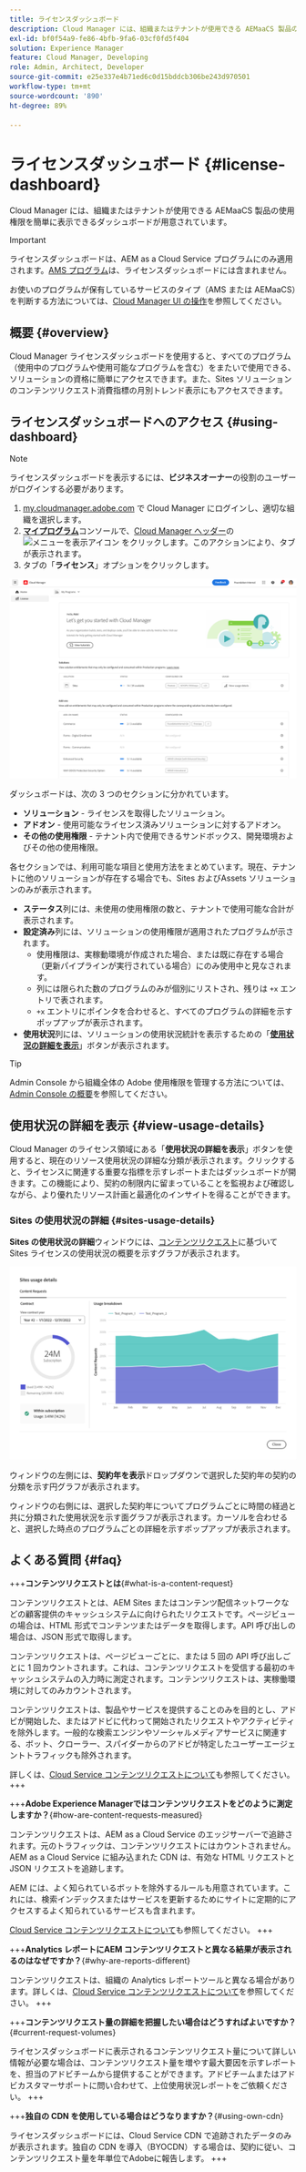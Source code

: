 ```yaml
---
title: ライセンスダッシュボード
description: Cloud Manager には、組織またはテナントが使用できる AEMaaCS 製品の使用権限を簡単に表示できるダッシュボードが用意されています。
exl-id: bf0f54a9-fe86-4bfb-9fa6-03cf0fd5f404
solution: Experience Manager
feature: Cloud Manager, Developing
role: Admin, Architect, Developer
source-git-commit: e25e337e4b71ed6c0d15bddcb306be243d970501
workflow-type: tm+mt
source-wordcount: '890'
ht-degree: 89%

---
```



# ライセンスダッシュボード {#license-dashboard}

Cloud Manager には、組織またはテナントが使用できる AEMaaCS 製品の使用権限を簡単に表示できるダッシュボードが用意されています。

>[!IMPORTANT]
>
>ライセンスダッシュボードは、AEM as a Cloud Service プログラムにのみ適用されます。[AMS プログラム](https://experienceleague.adobe.com/ja/docs/experience-manager-cloud-manager/content/introduction)は、ライセンスダッシュボードには含まれません。
>
>お使いのプログラムが保有しているサービスのタイプ（AMS または AEMaaCS）を判断する方法については、[Cloud Manager UI の操作](/help/implementing/cloud-manager/navigation.md#program-cards)を参照してください。

## 概要 {#overview}

Cloud Manager ライセンスダッシュボードを使用すると、すべてのプログラム（使用中のプログラムや使用可能なプログラムを含む）をまたいで使用できる、ソリューションの資格に簡単にアクセスできます。また、Sites ソリューションのコンテンツリクエスト消費指標の月別トレンド表示にもアクセスできます。

## ライセンスダッシュボードへのアクセス {#using-dashboard}

>[!NOTE]
>
>ライセンスダッシュボードを表示するには、**ビジネスオーナー**&#x200B;の役割のユーザーがログインする必要があります。

1. [my.cloudmanager.adobe.com](https://my.cloudmanager.adobe.com/) で Cloud Manager にログインし、適切な組織を選択します。
1. **[マイプログラム](/help/implementing/cloud-manager/navigation.md#my-programs)**&#x200B;コンソールで、[Cloud Manager ヘッダー](/help/implementing/cloud-manager/navigation.md#cloud-manager-header)の ![メニューを表示アイコン](https://spectrum.adobe.com/static/icons/workflow_18/Smock_ShowMenu_18_N.svg) をクリックします。このアクションにより、タブが表示されます。
1. タブの「**ライセンス**」オプションをクリックします。

![ライセンスダッシュボード](assets/license-dashboard.png)

ダッシュボードは、次の 3 つのセクションに分かれています。

* **ソリューション** - ライセンスを取得したソリューション。
* **アドオン** - 使用可能なライセンス済みソリューションに対するアドオン。
* **その他の使用権限** - テナント内で使用できるサンドボックス、開発環境およびその他の使用権限。

各セクションでは、利用可能な項目と使用方法をまとめています。現在、テナントに他のソリューションが存在する場合でも、Sites およびAssets ソリューションのみが表示されます。

* **ステータス**&#x200B;列には、未使用の使用権限の数と、テナントで使用可能な合計が表示されます。
* **設定済み**&#x200B;列には、ソリューションの使用権限が適用されたプログラムが示されます。
   * 使用権限は、実稼動環境が作成された場合、または既に存在する場合（更新パイプラインが実行されている場合）にのみ使用中と見なされます。
   * 列には限られた数のプログラムのみが個別にリストされ、残りは `+x` エントリで表されます。
   * `+x` エントリにポインタを合わせると、すべてのプログラムの詳細を示すポップアップが表示されます。
* **使用状況**&#x200B;列には、ソリューションの使用状況統計を表示するための「**[使用状況の詳細を表示](#view-usage-details)**」ボタンが表示されます。

>[!TIP]
>
>Admin Console から組織全体の Adobe 使用権限を管理する方法については、[Admin Console の概要](https://helpx.adobe.com/jp/enterprise/using/admin-console.html)を参照してください。

## 使用状況の詳細を表示 {#view-usage-details}

<!--
The **View usage details** button gives access to the chosen solution's **Usage Details** window. This window gives a detailed breakdown including charts to show your solution's usage. How that usage is measured depends on the chosen solution. -->

Cloud Manager のライセンス領域にある「**使用状況の詳細を表示**」ボタンを使用すると、現在のリソース使用状況の詳細な分類が表示されます。クリックすると、ライセンスに関連する重要な指標を示すレポートまたはダッシュボードが開きます。<!-- ADD THIS SENTENCE IF ASSETS USAGE DETAILS GETS REINSTATED ", such as the number of users, storage consumption, or bandwidth usage, depending on the type of services you're using." -->この機能により、契約の制限内に留まっていることを監視および確認しながら、より優れたリソース計画と最適化のインサイトを得ることができます。

### Sites の使用状況の詳細 {#sites-usage-details}

**Sites の使用状況の詳細**&#x200B;ウィンドウには、[コンテンツリクエスト](#what-is-a-content-request)に基づいて Sites ライセンスの使用状況の概要を示すグラフが表示されます。

![Sites の使用状況の詳細ウィンドウ](assets/sites-usage-details.png)

ウィンドウの左側には、**契約年を表示**&#x200B;ドロップダウンで選択した契約年の契約の分類を示す円グラフが表示されます。

ウィンドウの右側には、選択した契約年についてプログラムごとに時間の経過と共に分類された使用状況を示す面グラフが表示されます。カーソルを合わせると、選択した時点のプログラムごとの詳細を示すポップアップが表示されます。

<!-- REMOVED AS PER CQDOC-21983
### Assets usage details {#assets-usage-details}

The **Assets usage details** window, presents graphs giving an overview of the usage of your Assets licenses based on [storage](#storage) and [standard users](#standard-users). Select the appropriate tab to toggle between the views.

For both storage and standard users views, you can use the **Environment Type** dropdown to toggle the view between production, stage, and development environments.

#### Storage {#storage}

![Assets usage details window for storage](assets/assets-usage-details-storage.png)

The left side of the window presents a pie chart showing the contract breakdown for the contract year selected in the **View contract year** dropdown.

The right side of the window presents an area chart showing the usage broken down by program over time for the selected contract year. A hover reveals a popup with details per program for the selected point in time.

#### Standard Users {#standard-users}

![Assets usage details window for standard-users](assets/assets-usage-details-standard-users.png)

The left side of the window presents a pie chart showing the contract breakdown for the contract year selected in the **View contract year** dropdown.

The right side of the window presents an area chart showing the usage broken down by program over time for the selected contract year. A hover reveals a popup with details per program for the selected point in time. -->

## よくある質問 {#faq}

+++**コンテンツリクエストとは**{#what-is-a-content-request}

コンテンツリクエストとは、AEM Sites またはコンテンツ配信ネットワークなどの顧客提供のキャッシュシステムに向けられたリクエストです。ページビューの場合は、HTML 形式でコンテンツまたはデータを取得します。API 呼び出しの場合は、JSON 形式で取得します。

コンテンツリクエストは、ページビューごとに、または 5 回の API 呼び出しごとに 1 回カウントされます。これは、コンテンツリクエストを受信する最初のキャッシュシステムの入力時に測定されます。コンテンツリクエストは、実稼働環境に対してのみカウントされます。

コンテンツリクエストは、製品やサービスを提供することのみを目的とし、アドビが開始した、またはアドビに代わって開始されたリクエストやアクティビティを除外します。一般的な検索エンジンやソーシャルメディアサービスに関連する、ボット、クローラー、スパイダーからのアドビが特定したユーザーエージェントトラフィックも除外されます。

詳しくは、[Cloud Service コンテンツリクエストについて](/help/implementing/cloud-manager/content-requests.md)も参照してください。
+++

+++**Adobe Experience Managerではコンテンツリクエストをどのように測定しますか？**{#how-are-content-requests-measured}

コンテンツリクエストは、AEM as a Cloud Service のエッジサーバーで追跡されます。元のトラフィックは、コンテンツリクエストにはカウントされません。AEM as a Cloud Service に組み込まれた CDN は、有効な HTML リクエストと JSON リクエストを追跡します。

AEM には、よく知られているボットを除外するルールも用意されています。これには、検索インデックスまたはサービスを更新するためにサイトに定期的にアクセスするよく知られているサービスも含まれます。

[Cloud Service コンテンツリクエストについて](/help/implementing/cloud-manager/content-requests.md)も参照してください。
+++

+++**Analytics レポートにAEM コンテンツリクエストと異なる結果が表示されるのはなぜですか？**{#why-are-reports-different}

コンテンツリクエストは、組織の Analytics レポートツールと異なる場合があります。詳しくは、[Cloud Service コンテンツリクエストについて](/help/implementing/cloud-manager/content-requests.md)を参照してください。
+++

+++**コンテンツリクエスト量の詳細を把握したい場合はどうすればよいですか？**{#current-request-volumes}

ライセンスダッシュボードに表示されるコンテンツリクエスト量について詳しい情報が必要な場合は、コンテンツリクエスト量を増やす最大要因を示すレポートを、担当のアドビチームから提供することができます。アドビチームまたはアドビカスタマーサポートに問い合わせて、上位使用状況レポートをご依頼ください。
+++

+++**独自の CDN を使用している場合はどうなりますか？**{#using-own-cdn}

ライセンスダッシュボードには、Cloud Service CDN で追跡されたデータのみが表示されます。独自の CDN を導入（BYOCDN）する場合は、契約に従い、コンテンツリクエスト量を年単位でAdobeに報告します。
+++

